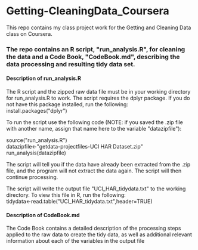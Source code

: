 # Getting-CleaningData_Coursera
This repo contains my class project work for the Getting and Cleaning Data class on Coursera.

### The repo contains an R script, "run_analysis.R", for cleaning the data and a Code Book, "CodeBook.md", describing the data processing and resulting tidy data set.

#### Description of run_analysis.R

The R script and the zipped raw data file must be in your working directory for run_analysis.R to work. The script requires the dplyr package. If you do not have this package installed, run the following:  
install.packages("dplyr")

To run the script use the following code (NOTE: if you saved the .zip file with another name, assign that name here to the variable "datazipfile"):

  source("run_analysis.R")  
  datazipfile<-"getdata-projectfiles-UCI HAR Dataset.zip"  
  run_analysis(datazipfile)  
  
The script will tell you if the data have already been extracted from the .zip file, and the program will not extract the data again. The script will then continue processing.  

The script will write the output file "UCI_HAR_tidydata.txt" to the working directory. To view this file in R, run the following:  
tidydata<-read.table("UCI_HAR_tidydata.txt",header=TRUE)  

#### Description of CodeBook.md  

The Code Book contains a detailed description of the processing steps applied to the raw data to create the tidy data, as well as additional relevant information about each of the variables in the output file






